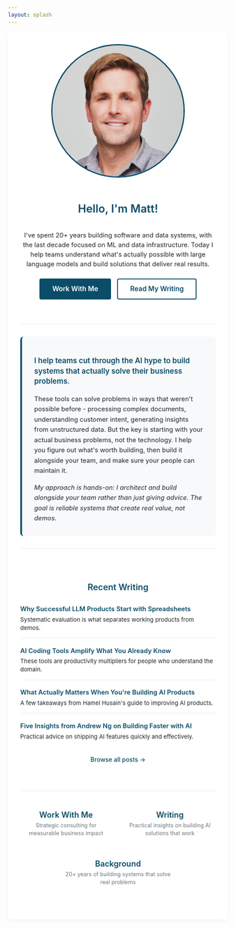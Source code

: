 ```yaml
---
layout: splash
---
```


<style>
  /* Main container styling */
  .page__content {
    max-width: 1200px;
    margin: 0 auto;
    padding: 2em 1.4em;
  }
  
  /* Profile container */
  .profile-container {
    padding: 2em;
    background-color: #fff;
    border-radius: 6px;
    box-shadow: rgba(0, 0, 0, 0.04) 0px 3px 8px;
  }
  
  /* Profile section with image and heading */
  .profile-header {
    display: flex;
    flex-direction: column;
    align-items: center;
    text-align: center;
    margin-bottom: 2em;
  }
  
  /* Profile image styling */
  .profile-image {
    border-radius: 50%;
    margin-bottom: 1.5em;
    border: 3px solid #0A4D68; /* PragmaNexus primary color */
  }
  
  /* Hero heading */
  .hero-heading {
    font-size: 1.8em;
    margin-bottom: 0.8em;
    color: #0A4D68;
    font-weight: 600;
    text-align: center;
  }
  
  /* Hero subheading */
  .hero-subheading {
    font-size: 1.05em;
    line-height: 1.5;
    color: #212529;
    margin-bottom: 1.5em;
    text-align: center;
    max-width: 600px;
    margin-left: auto;
    margin-right: auto;
  }
  
  /* CTA section */
  .cta-section {
    display: flex;
    gap: 1em;
    justify-content: center;
    margin-bottom: 2em;
    flex-wrap: wrap;
  }
  
  /* Primary CTA button */
  .primary-cta {
    display: inline-block;
    padding: 0.8em 1.8em;
    background-color: #0A4D68;
    color: white !important;
    text-decoration: none;
    border-radius: 4px;
    font-size: 1.1em;
    font-weight: 600;
    transition: all 0.3s ease;
    border: 2px solid #0A4D68;
  }
  
  .primary-cta:hover {
    background-color: white;
    color: #0A4D68 !important;
    box-shadow: 0 4px 12px rgba(10, 77, 104, 0.2);
    transform: translateY(-1px);
  }
  
  /* Secondary CTA button */
  .secondary-cta {
    display: inline-block;
    padding: 0.8em 1.8em;
    background-color: white;
    color: #0A4D68 !important;
    text-decoration: none;
    border-radius: 4px;
    font-size: 1.1em;
    font-weight: 600;
    transition: all 0.3s ease;
    border: 2px solid #0A4D68;
  }
  
  .secondary-cta:hover {
    background-color: #0A4D68;
    color: white !important;
    transform: translateY(-1px);
  }
  
  /* Bio text - now left aligned */
  .bio-text {
    font-size: 1.05em;
    line-height: 1.6;
    color: #212529; /* PragmaNexus text color */
    margin-bottom: 1.5em;
    text-align: left;
  }
  
  /* Links list - now left aligned */
  .links-list {
    margin: 1.5em 0;
    padding: 0;
    list-style-type: none;
    text-align: left;
  }
  
  .links-list li {
    margin-bottom: 0.7em;
    font-size: 1.05em;
  }
  
  .links-list a {
    color: #0A4D68; /* PragmaNexus primary color */
    text-decoration: none;
    transition: color 0.2s ease;
  }
  
  .links-list a:hover {
    color: #137a9e; /* Lighter shade of primary for hover */
    text-decoration: underline;
  }
  
  /* Highlight text - now made clickable */
  .highlight-link {
    color: #0A4D68; /* PragmaNexus primary color */
    font-weight: 600;
    border-bottom: 2px solid #FFD700; /* PragmaNexus secondary color */
    text-decoration: none;
    transition: color 0.2s ease;
  }
  
  .highlight-link:hover {
    color: #137a9e; /* Lighter shade of primary for hover */
    text-decoration: none;
  }
  
  /* Contact section styling */
  .contact-section {
    display: flex;
    flex-wrap: wrap;
    gap: 1.5em;
    margin-top: 2em;
  }
  
  .contact-link {
    display: flex;
    align-items: center;
    color: #0A4D68;
    text-decoration: none;
    transition: transform 0.2s ease, color 0.2s ease;
    font-size: 1em;
  }
  
  .contact-link:hover {
    color: #137a9e;
    transform: translateY(-2px);
  }
  
  .contact-icon {
    margin-right: 0.5em;
    font-size: 1.2em;
  }
  
  /* What I Do section */
  .what-i-do-section {
    margin: 2em 0;
    padding: 2em 0;
    border-top: 1px solid rgba(10, 77, 104, 0.1);
    border-bottom: 1px solid rgba(10, 77, 104, 0.1);
  }
  
  .what-i-do-highlight {
    background-color: rgba(10, 77, 104, 0.03);
    border-left: 4px solid #0A4D68;
    border-radius: 8px;
    padding: 2em;
    max-width: 700px;
    margin: 0 auto;
    text-align: left;
  }
  
  .what-i-do-intro {
    font-size: 1.2em;
    font-weight: 600;
    color: #0A4D68;
    margin-bottom: 1em;
    line-height: 1.4;
  }
  
  .what-i-do-details {
    font-size: 1.05em;
    line-height: 1.6;
    color: #212529;
    margin-bottom: 1em;
  }
  
  .what-i-do-approach {
    font-size: 1.05em;
    line-height: 1.6;
    color: #212529;
    margin-bottom: 0;
    font-style: italic;
  }
  
  .section-heading {
    font-size: 1.4em;
    color: #0A4D68;
    text-align: center;
    margin-bottom: 1.5em;
    font-weight: 600;
  }
  
  /* Recent Writing section */
  .recent-writing-section {
    margin: 2em 0;
    padding: 1.5em 0;
  }
  
  .recent-posts {
    max-width: 700px;
    margin: 0 auto 1.5em;
  }
  
  .recent-post {
    margin-bottom: 1.2em;
    padding-bottom: 1em;
    border-bottom: 1px solid rgba(10, 77, 104, 0.1);
  }
  
  .recent-post:last-child {
    border-bottom: none;
  }
  
  .recent-post h4 {
    margin-bottom: 0.4em;
  }
  
  .recent-post h4 a {
    color: #0A4D68;
    text-decoration: none;
    font-size: 1.05em;
    font-weight: 600;
  }
  
  .recent-post h4 a:hover {
    color: #137a9e;
    text-decoration: underline;
  }
  
  .recent-post p {
    color: #212529;
    font-size: 0.95em;
    line-height: 1.4;
    margin: 0;
  }
  
  .writing-link {
    text-align: center;
    margin-top: 1em;
  }
  
  .writing-link a {
    color: #0A4D68;
    text-decoration: none;
    font-weight: 500;
  }
  
  .writing-link a:hover {
    text-decoration: underline;
  }
  
  /* Simple navigation section */
  .simple-nav-section {
    margin: 2em 0;
    padding: 1.5em 0;
    border-top: 1px solid rgba(10, 77, 104, 0.1);
  }
  
  .simple-nav-links {
    display: flex;
    justify-content: center;
    gap: 2em;
    max-width: 800px;
    margin: 0 auto;
    flex-wrap: wrap;
  }
  
  .nav-link-item {
    text-align: center;
    flex: 1;
    min-width: 200px;
    max-width: 250px;
  }
  
  .nav-link-item h3 {
    margin-bottom: 0.3em;
  }
  
  .nav-link-item h3 a {
    color: #0A4D68;
    text-decoration: none;
    font-size: 1.1em;
    font-weight: 600;
  }
  
  .nav-link-item h3 a:hover {
    color: #137a9e;
    text-decoration: underline;
  }
  
  .nav-link-item p {
    color: #6c757d;
    font-size: 0.9em;
    line-height: 1.4;
    margin: 0;
  }
</style>

<div class="profile-container">
  <div class="profile-header">
    <img src="/docs/assets/images/matt.jpeg" width="300" height="300" class="profile-image" alt="Matt Stockton"/>
    <h1 class="hero-heading">Hello, I'm Matt!</h1>
    <p class="hero-subheading">I've spent 20+ years building software and data systems, with the last decade focused on ML and data infrastructure. Today I help teams understand what's actually possible with large language models and build solutions that deliver real results.</p>
    <div class="cta-section">
      <a href="/work-with-me.html" class="primary-cta">Work With Me</a>
      <a href="/writing.html" class="secondary-cta">Read My Writing</a>
    </div>
  </div>
  
  <!-- What I Do Section -->
  <div class="what-i-do-section">
    <div class="what-i-do-highlight">
      <p class="what-i-do-intro">I help teams cut through the AI hype to build systems that actually solve their business problems.</p>
      <p class="what-i-do-details">These tools can solve problems in ways that weren't possible before - processing complex documents, understanding customer intent, generating insights from unstructured data. But the key is starting with your actual business problems, not the technology. I help you figure out what's worth building, then build it alongside your team, and make sure your people can maintain it.</p>
      <p class="what-i-do-approach">My approach is hands-on: I architect and build alongside your team rather than just giving advice. The goal is reliable systems that create real value, not demos.</p>
    </div>
  </div>
  
  
  <!-- Recent Writing Section -->
  <div class="recent-writing-section">
    <h2 class="section-heading">Recent Writing</h2>
    <div class="recent-posts">
      <div class="recent-post">
        <h4><a href="/2025/07/10/why-successful-llm-products-start-with-spreadsheets/">Why Successful LLM Products Start with Spreadsheets</a></h4>
        <p>Systematic evaluation is what separates working products from demos.</p>
      </div>
      <div class="recent-post">
        <h4><a href="/2025/06/21/ai-coding-tools-amplify-what-you-already-know/">AI Coding Tools Amplify What You Already Know</a></h4>
        <p>These tools are productivity multipliers for people who understand the domain.</p>
      </div>
      <div class="recent-post">
        <h4><a href="/2025/04/09/what-matters-when-building-ai-products/">What Actually Matters When You're Building AI Products</a></h4>
        <p>A few takeaways from Hamel Husain's guide to improving AI products.</p>
      </div>
      <div class="recent-post">
        <h4><a href="/2025/07/13/five-insights-from-andrew-ng-on-building-faster-with-ai/">Five Insights from Andrew Ng on Building Faster with AI</a></h4>
        <p>Practical advice on shipping AI features quickly and effectively.</p>
      </div>
    </div>
    <p class="writing-link"><a href="/writing.html">Browse all posts →</a></p>
  </div>
  
  <!-- Simple Navigation -->
  <div class="simple-nav-section">
    <div class="simple-nav-links">
      <div class="nav-link-item">
        <h3><a href="/work-with-me.html">Work With Me</a></h3>
        <p>Strategic consulting for measurable business impact</p>
      </div>
      <div class="nav-link-item">
        <h3><a href="/writing.html">Writing</a></h3>
        <p>Practical insights on building AI solutions that work</p>
      </div>
      <div class="nav-link-item">
        <h3><a href="/my-background.html">Background</a></h3>
        <p>20+ years of building systems that solve real problems</p>
      </div>
    </div>
  </div>
  
</div>